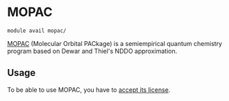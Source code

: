 # MOPAC

    module avail mopac/

[MOPAC](http://openmopac.net/) (Molecular Orbital PACkage) is a semiempirical quantum chemistry program based on Dewar and Thiel's NDDO approximation.

## Usage

To be able to use MOPAC, you have to [accept its license](https://signup.e-infra.cz/fed/registrar/?vo=meta&group=lic_mopac).

